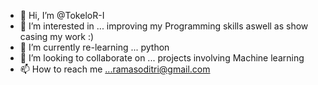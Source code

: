 - 👋 Hi, I’m @TokeloR-I
- 👀 I’m interested in ... improving my Programming skills aswell as show casing my work :)
- 🌱 I’m currently re-learning ... python
- 💞️ I’m looking to collaborate on ... projects involving Machine learning  
- 📫 How to reach me ...ramasoditri@gmail.com

<!---
TokeloR-I/TokeloR-I is a ✨ special ✨ repository because its `README.md` (this file) appears on your GitHub profile.
You can click the Preview link to take a look at your changes.
--->

